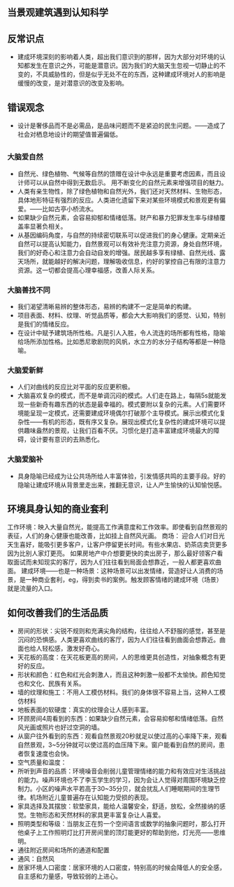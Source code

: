 ## 当景观建筑遇到认知科学

## 反常识点
- 建成环境深刻的影响着人类，超出我们意识到的那样，因为大部分对环境的认知都发生在意识之外，可能是潜意识。因为我们的大脑天生忽视一切静止的不变的，不具威胁性的，但是似乎无处不在的东西，这种建成环境对人的影响是缓慢的改变，是对潜意识的改变及影响。

## 错误观念
- 设计是奢侈品而不是必需品，是品味问题而不是紧迫的民生问题。——造成了社会对栖息地设计的期望值普遍偏低。


## 

### 大脑爱自然
- 自然光、绿色植物、气候等自然的馈赠在设计中永远是重要考虑因素，而且设计师可以从自然中得到无数启示。 用不断变化的自然元素来增强项目的魅力。
- 人类有亲生物性，除了绿色植物和自然光外，我们还对天然材料、生物形态，具体地形特征有强烈的反应。人类进化遗留下来对某些环境模式和景观更有偏爱。——比如古亭小桥流水。
- 如果缺少自然元素，会容易抑郁和情绪低落。财产和暴力犯罪发生率与绿植覆盖率显著负相关。
- 从基因编码角度，与自然的持续密切联系可以促进我们的身心健康。定期亲近自然可以提高认知能力，自然景观可以有效补充注意力资源，身处自然环境，我们的好奇心和注意力会自动自发的增强。居民越多享有绿植、自然光线、露天场所，就能越好的解决问题，理解吸收信息，约好的掌控自己有限的注意力资源。这一切都会提高心理幸福感，改善人际关系。

### 大脑善找不同
- 我们渴望清晰易辨的整体形态，易辨的构建不一定是简单的构建。
- 项目表面、材料、纹理、听觉品质等，都会大大影响我们的感觉、认知，特别是我们的情绪反应。
- 在设计中赋予建筑场所性格。凡是引人入胜，令人流连的场所都有性格，隐喻给场所添加性格。比如悉尼歌剧院的风帆，水立方的水分子结构等都是一种隐喻。

### 大脑爱新鲜
- 人们对曲线的反应比对平面的反应更积极。
- 大脑喜欢复杂的模式，而不是单调沉闷的模式。人们走在路上，每隔5s就能发现一些新奇有趣东西的状态是最幸福的。模式要附以复杂的元素。人们需要环境能呈现一定模式，还需要建成环境偶尔打破那个主导模式。展示出模式化复杂性——有机的形态，既有序又复杂。展现出模式化复杂性的建成环境可以提供趣味盎然的景观，让我们百看不厌。习惯化是打造丰富建成环境最大的障碍，设计要有意识的去熟悉化。

### 大脑爱脑补
- 具身隐喻已经成为让公共场所给人丰富体验，引发情感共鸣的主要手段。好的隐喻让建成环境从背景里走出来，推翻无意识，让人产生愉快的认知愉悦感。


## 环境具身认知的商业套利
工作环境：映入大量自然光，能提高工作满意度和工作效率。即使看到自然景观的表征，人们的身心健康也能改善，比如挂上自然风光画。
商场： 迎合人们对日光天生喜好，能吸引更多客户，让客户停留更长时间。有些水果店、奶茶店卖货更多因为比别人家灯更亮。
如果房地产中介想要更快的卖出房子，那么最好领客户看取面试而未知现实的客厅，因为人们往往看到局面会想靠近，一般人都更喜欢曲面。
建成环境——也是一种场景：这种场景可以出发情绪，营造好让人消费的场景，是一种商业套利，eg，得到卖书的案例。触发顾客情绪的建成环境（场景）就是流量的入口。

## 如何改善我们的生活品质

- 房间的形状：尖锐不规则和充满尖角的结构，往往给人不舒服的感觉，甚至是沉闷的恐惧感。人类更喜欢曲线的客厅，因为人们往往看到曲面会想靠近。曲面也给人轻松感，激发好奇心。
- 天花板的高度：在天花板更高的房间，人的思维更具创造性，对抽象概念有更好的反应。
- 形状和颜色：红色和红光会刺激人，而且这种刺激一般都不太愉快。颜色知觉也和文化、民族有关系。
- 墙的纹理和施工：不用人工模仿材料。我们的身体很不容易上当，这种人工模仿材料
- 地板表面的软硬度：真实的纹理会让人感到丰富。
- 环顾房间4周看到的东西：如果缺少自然元素，会容易抑郁和情绪低落。自然风光画或照片也好过空洞的墙。
- 从窗户往外看到的东西：观看自然景观20秒就足以使过高的心率降下来，观看自然景观，3~5分钟就可以使过高的血压降下来。窗户能看到自然的房间，患者恢复速度也会快。
- 空气质量和温度：
- 所听到声音的品质：环境噪音会削弱儿童管理情绪的能力和有效应对生活挑战的能力。噪声环境也不了李玉学生的学习，因为会让人觉得对周围环境缺乏控制力。小区的噪声水平若高于30~35分贝，就会扰乱人们睡眠期间的生理节律。机场附近儿童普遍存在认知能力受损的表现。
- 家具选择及其摆放：软垫家具，能给人温馨安全，舒适，放松，全然接纳的感觉。生物形态和天然材料的家具更丰富复杂让人喜爱。
- 照明类型和等级：当朋友正在剪一个空间语言或数学的抽象问题时，那么打开他桌子上工作照明灯比打开房间里的顶灯能更好的帮助到他，灯光亮——思维明。
- 通往附近房间和场所的通道和配置
- 通风：自然风
- 居家环境人口密度：居家环境的人口密度，特别高的时候会降低人的安全感，自主感和力量感，导致较弱的上进心。

